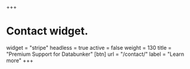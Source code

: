 +++
# Contact widget.
widget = "stripe"
headless = true
active = false
weight = 130
title = "Premium Support for Databunker"
[btn]
  url = "/contact/"
  label = "Learn more"
+++
